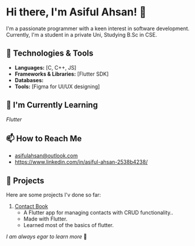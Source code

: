 # Hi there, I'm Asiful Ahsan! 👋

I'm a passionate programmer with a keen interest in software development. Currently, I'm a student in a private Uni, Studying B.Sc in CSE.

## 🔧 Technologies & Tools

- **Languages:** [C, C++, JS]
- **Frameworks & Libraries:** [Flutter SDK]
- **Databases:** 
- **Tools:** [Figma for UI/UX designing]

## 🌱 I'm Currently Learning

*Flutter*

## 📫 How to Reach Me

- asifulahsan@outlook.com
- https://www.linkedin.com/in/asiful-ahsan-2538b4238/



## 🚀 Projects

Here are some projects I'v done so far:

1. [Contact Book](https://github.com/AsifulAhsan/FlutterContactApp)
   - A Flutter app for managing contacts with CRUD functionality..
   - Made with Flutter.
   - Learned most of the basics of flutter.

_I am always egar to learn more_ 🙂

<!---
AsifulAhsan/AsifulAhsan is a ✨ special ✨ repository because its `README.md` (this file) appears on your GitHub profile.
You can click the Preview link to take a look at your changes.
--->
